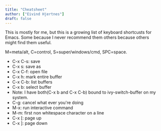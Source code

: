 ```yaml
---
title: "Cheatsheet"
author: ["Eivind Hjertnes"]
draft: false
---
```


This is mostly for me, but this is a growing list of keyboard shortcusts for Emacs. Some because I never recommend them others because others might find them useful.

M=meta/alt, C=control, S=super/windows/cmd, SPC=space.

-   C-x C-s: save
-   C-x s: save as
-   C-x C-f: open file
-   C-x h: mark entire buffer
-   C-x C-b: list buffers
-   C-x b: select buffer
-   Note: I have both(C-x b and C-x C-b) bound to ivy-switch-buffer on my system.
-   C-g: cancel what ever you're doing
-   M-x: run interactive command
-   M-m: first non whitespace character on a line
-   C-x [: page up
-   C-x ]: page down
